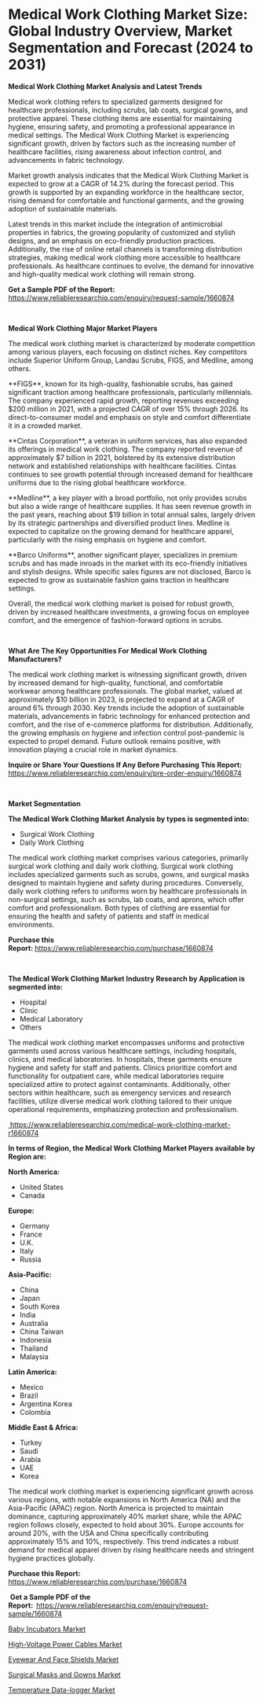 <p><h1>Medical Work Clothing Market Size: Global Industry Overview, Market Segmentation and Forecast (2024 to 2031)</h1></p><p><strong>Medical Work Clothing Market Analysis and Latest Trends</strong></p>
<p><p>Medical work clothing refers to specialized garments designed for healthcare professionals, including scrubs, lab coats, surgical gowns, and protective apparel. These clothing items are essential for maintaining hygiene, ensuring safety, and promoting a professional appearance in medical settings. The Medical Work Clothing Market is experiencing significant growth, driven by factors such as the increasing number of healthcare facilities, rising awareness about infection control, and advancements in fabric technology.</p><p>Market growth analysis indicates that the Medical Work Clothing Market is expected to grow at a CAGR of 14.2% during the forecast period. This growth is supported by an expanding workforce in the healthcare sector, rising demand for comfortable and functional garments, and the growing adoption of sustainable materials. </p><p>Latest trends in this market include the integration of antimicrobial properties in fabrics, the growing popularity of customized and stylish designs, and an emphasis on eco-friendly production practices. Additionally, the rise of online retail channels is transforming distribution strategies, making medical work clothing more accessible to healthcare professionals. As healthcare continues to evolve, the demand for innovative and high-quality medical work clothing will remain strong.</p></p>
<p><strong>Get a Sample PDF of the Report:&nbsp;</strong> <a href="https://www.reliableresearchiq.com/enquiry/request-sample/1660874?utm_campaign=1121&utm_medium=2&utm_source=Github&utm_content=ia&utm_term=26102024&utm_id=medical-work-clothing">https://www.reliableresearchiq.com/enquiry/request-sample/1660874</a></p>
<p>&nbsp;</p>
<p><strong>Medical Work Clothing Major Market Players</strong></p>
<p><p>The medical work clothing market is characterized by moderate competition among various players, each focusing on distinct niches. Key competitors include Superior Uniform Group, Landau Scrubs, FIGS, and Medline, among others.</p><p>**FIGS**, known for its high-quality, fashionable scrubs, has gained significant traction among healthcare professionals, particularly millennials. The company experienced rapid growth, reporting revenues exceeding $200 million in 2021, with a projected CAGR of over 15% through 2026. Its direct-to-consumer model and emphasis on style and comfort differentiate it in a crowded market.</p><p>**Cintas Corporation**, a veteran in uniform services, has also expanded its offerings in medical work clothing. The company reported revenue of approximately $7 billion in 2021, bolstered by its extensive distribution network and established relationships with healthcare facilities. Cintas continues to see growth potential through increased demand for healthcare uniforms due to the rising global healthcare workforce.</p><p>**Medline**, a key player with a broad portfolio, not only provides scrubs but also a wide range of healthcare supplies. It has seen revenue growth in the past years, reaching about $19 billion in total annual sales, largely driven by its strategic partnerships and diversified product lines. Medline is expected to capitalize on the growing demand for healthcare apparel, particularly with the rising emphasis on hygiene and comfort.</p><p>**Barco Uniforms**, another significant player, specializes in premium scrubs and has made inroads in the market with its eco-friendly initiatives and stylish designs. While specific sales figures are not disclosed, Barco is expected to grow as sustainable fashion gains traction in healthcare settings.</p><p>Overall, the medical work clothing market is poised for robust growth, driven by increased healthcare investments, a growing focus on employee comfort, and the emergence of fashion-forward options in scrubs.</p></p>
<p>&nbsp;</p>
<p><strong>What Are The Key Opportunities For Medical Work Clothing Manufacturers?</strong></p>
<p><p>The medical work clothing market is witnessing significant growth, driven by increased demand for high-quality, functional, and comfortable workwear among healthcare professionals. The global market, valued at approximately $10 billion in 2023, is projected to expand at a CAGR of around 6% through 2030. Key trends include the adoption of sustainable materials, advancements in fabric technology for enhanced protection and comfort, and the rise of e-commerce platforms for distribution. Additionally, the growing emphasis on hygiene and infection control post-pandemic is expected to propel demand. Future outlook remains positive, with innovation playing a crucial role in market dynamics.</p></p>
<p><strong>Inquire or Share Your Questions If Any Before Purchasing This Report:</strong> <a href="https://www.reliableresearchiq.com/enquiry/pre-order-enquiry/1660874?utm_campaign=1121&utm_medium=2&utm_source=Github&utm_content=ia&utm_term=26102024&utm_id=medical-work-clothing">https://www.reliableresearchiq.com/enquiry/pre-order-enquiry/1660874</a></p>
<p>&nbsp;</p>
<p><strong>Market Segmentation</strong></p>
<p><strong>The Medical Work Clothing Market Analysis by types is segmented into:</strong></p>
<p><ul><li>Surgical Work Clothing</li><li>Daily Work Clothing</li></ul></p>
<p><p>The medical work clothing market comprises various categories, primarily surgical work clothing and daily work clothing. Surgical work clothing includes specialized garments such as scrubs, gowns, and surgical masks designed to maintain hygiene and safety during procedures. Conversely, daily work clothing refers to uniforms worn by healthcare professionals in non-surgical settings, such as scrubs, lab coats, and aprons, which offer comfort and professionalism. Both types of clothing are essential for ensuring the health and safety of patients and staff in medical environments.</p></p>
<p><strong>Purchase this Report:&nbsp;</strong><a href="https://www.reliableresearchiq.com/purchase/1660874?utm_campaign=1121&utm_medium=2&utm_source=Github&utm_content=ia&utm_term=26102024&utm_id=medical-work-clothing">https://www.reliableresearchiq.com/purchase/1660874</a></p>
<p>&nbsp;</p>
<p><strong>The Medical Work Clothing Market Industry Research by Application is segmented into:</strong></p>
<p><ul><li>Hospital</li><li>Clinic</li><li>Medical Laboratory</li><li>Others</li></ul></p>
<p><p>The medical work clothing market encompasses uniforms and protective garments used across various healthcare settings, including hospitals, clinics, and medical laboratories. In hospitals, these garments ensure hygiene and safety for staff and patients. Clinics prioritize comfort and functionality for outpatient care, while medical laboratories require specialized attire to protect against contaminants. Additionally, other sectors within healthcare, such as emergency services and research facilities, utilize diverse medical work clothing tailored to their unique operational requirements, emphasizing protection and professionalism.</p></p>
<p><a href="https://www.reliableresearchiq.com/medical-work-clothing-market-r1660874?utm_campaign=1121&utm_medium=2&utm_source=Github&utm_content=ia&utm_term=26102024&utm_id=medical-work-clothing">&nbsp;https://www.reliableresearchiq.com/medical-work-clothing-market-r1660874</a></p>
<p><strong>In terms of Region, the Medical Work Clothing Market Players available by Region are:</strong></p>
<p>
    <p> <strong> North America: </strong>
        <ul>
            <li>United States</li>
            <li>Canada</li>
        </ul>
        </p> 
    <p> <strong> Europe: </strong>
        <ul>
            <li>Germany</li>
            <li>France</li>
            <li>U.K.</li>
            <li>Italy</li>
            <li>Russia</li>
        </ul>
        </p> 
    <p> <strong> Asia-Pacific: </strong>
        <ul>
            <li>China</li>
            <li>Japan</li>
            <li>South Korea</li>
            <li>India</li>
            <li>Australia</li>
            <li>China Taiwan</li>
            <li>Indonesia</li>
            <li>Thailand</li>
            <li>Malaysia</li>
        </ul>
        </p> 
    <p> <strong> Latin America: </strong>
        <ul>
            <li>Mexico</li>
            <li>Brazil</li>
            <li>Argentina Korea</li>
            <li>Colombia</li>
        </ul>
        </p> 
    <p> <strong> Middle East & Africa: </strong>
        <ul>
            <li>Turkey</li>
            <li>Saudi</li>
            <li>Arabia</li>
            <li>UAE</li>
            <li>Korea</li>
        </ul>
    </p>
    </p>
<p><p>The medical work clothing market is experiencing significant growth across various regions, with notable expansions in North America (NA) and the Asia-Pacific (APAC) region. North America is projected to maintain dominance, capturing approximately 40% market share, while the APAC region follows closely, expected to hold about 30%. Europe accounts for around 20%, with the USA and China specifically contributing approximately 15% and 10%, respectively. This trend indicates a robust demand for medical apparel driven by rising healthcare needs and stringent hygiene practices globally.</p></p>
<p><strong>Purchase this Report: </strong><a href="https://www.reliableresearchiq.com/purchase/1660874?utm_campaign=1121&utm_medium=2&utm_source=Github&utm_content=ia&utm_term=26102024&utm_id=medical-work-clothing">https://www.reliableresearchiq.com/purchase/1660874</a></p>
<p>&nbsp;<strong>Get a Sample PDF of the Report:&nbsp;&nbsp;</strong><a href="https://www.reliableresearchiq.com/enquiry/request-sample/1660874?utm_campaign=1121&utm_medium=2&utm_source=Github&utm_content=ia&utm_term=26102024&utm_id=medical-work-clothing">https://www.reliableresearchiq.com/enquiry/request-sample/1660874</a></p>
<p><strong></strong></p>
<p><p><a href="https://www.linkedin.com/pulse/global-baby-incubators-market-focus-application-end-use-4r4qf?utm_campaign=1121&utm_medium=2&utm_source=Github&utm_content=ia&utm_term=26102024&utm_id=medical-work-clothing">Baby Incubators Market</a></p><p><a href="https://issuu.com/reportprime-2/docs/high-voltage-power-cables-market-si_d9af567143db74?utm_campaign=1121&utm_medium=2&utm_source=Github&utm_content=ia&utm_term=26102024&utm_id=medical-work-clothing">High-Voltage Power Cables Market</a></p><p><a href="https://www.linkedin.com/pulse/future-eyewear-face-shields-market-global-forecast-trends-je1lf?utm_campaign=1121&utm_medium=2&utm_source=Github&utm_content=ia&utm_term=26102024&utm_id=medical-work-clothing">Eyewear And Face Shields Market</a></p><p><a href="https://www.linkedin.com/pulse/insights-surgical-masks-gowns-market-size-which-expanding-t8cif?utm_campaign=1121&utm_medium=2&utm_source=Github&utm_content=ia&utm_term=26102024&utm_id=medical-work-clothing">Surgical Masks and Gowns Market</a></p><p><a href="https://issuu.com/reportprime-2/docs/temperature-data-logger-market-size_94e4839acdc2c4?utm_campaign=1121&utm_medium=2&utm_source=Github&utm_content=ia&utm_term=26102024&utm_id=medical-work-clothing">Temperature Data-logger Market</a></p></p>